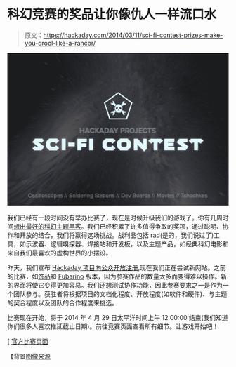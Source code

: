 # 科幻竞赛的奖品让你像仇人一样流口水

> 原文：<https://hackaday.com/2014/03/11/sci-fi-contest-prizes-make-you-drool-like-a-rancor/>

![sci-fi-contest-v1000](img/8b3ed5e2c5ffc238bdb7d6e899b294df.png)

我们已经有一段时间没有举办比赛了，现在是时候升级我们的游戏了。你有几周时间[想出最好的科幻主题黑客](http://hackaday.io/page/276)。我们已经积累了许多值得争取的奖项，通过聪明、协作和开放的结合，我们将赢得这场挑战。战利品包括 rad(是的，我们说过了)工具，如示波器、逻辑嗅探器、焊接站和开发板，以及主题产品，如经典科幻电影和来自我们最喜欢的虚构世界的小摆设。

昨天，我们宣布 [Hackaday 项目向公众开放注册](http://hackaday.com/2014/03/10/hackaday-projects-open-to-the-public/),现在我们正在尝试新网站。之前的比赛，如[饰品](http://hackaday.com/2013/11/08/trinket-contest-winners/)和 [Fubarino](http://hackaday.com/2013/12/31/fubarino-contest-winners/) 版本，因为参赛作品的数量太多而变得难以操作。新的界面将使它变得更加容易。我们还想测试协作功能，因此参赛要求之一是作为一个团队参与。获胜者将根据项目的文档化程度、开放程度(如软件和硬件)、与主题的契合程度以及团队的合作程度来挑选。

比赛现在开始，将于 2014 年 4 月 29 日太平洋时间上午 12:00:00 结束(我们知道你们很多人喜欢推延截止日期)。前往竞赛页面查看所有细节。让游戏开始吧！

[ [官方比赛页面](http://hackaday.io/page/276)

【背景[图像来源](http://www.flickr.com/photos/gsfc/7309213060/in/photostream/)